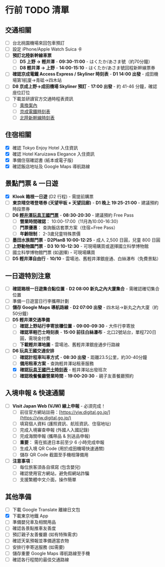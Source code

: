 # 行前 TODO 清單

## 交通相關

- [ ] 台北桃園機場來回包車預訂
- [ ] 設定 iPhone/Apple Watch Suica 卡
- [ ] **預訂北陸新幹線車票**
  - [ ] **D5 上野 → 輕井澤** - **09:30-11:00** - はくたか/あさま號（約70分鐘）
  - [ ] **D8 輕井澤 → 上野** - **14:00-15:10** - はくたか/あさま號回程新幹線票券
- [ ] **確認京成電鐵 Access Express / Skyliner 時刻表** - **D1 14:00 出發** - 成田機場第1航廈→青砥→四木站
- [ ] **D8 京成上野→成田機場 Skyliner 預訂** - **17:00 出發** - 約 41-46 分鐘，確認座位訂位
- [ ] 下載並研讀官方交通時程表資訊
  - [ ] [乘換案內](https://world.jorudan.co.jp/mln/zh-tw/)
  - [ ] [京成電鐵時刻表](https://www.keisei.co.jp/keisei/tetudou/skyliner/tc/traffic/skyliner.php)
  - [ ] [北陸新幹線時刻表](https://www.westjr.co.jp/global/tc/train/shinkansen/hokuriku-shinkansen/index.html)

## 住宿相關

- [x] 確認 Tokyo Enjoy Hotel 入住資訊
- [x] 確認 Hotel Karuizawa Elegance 入住資訊
- [x] 準備住宿確認書 (紙本或電子版)
- [x] 確認飯店地址及 Google Maps 導航路線

## 景點門票 & 一日遊

- [x] **Klook 箱根一日遊** (D2 行程) - 需提前購票
- [ ] **東京晴空塔登塔券 (天望甲板 + 天望回廊)** - **D1 晚上 19:25-21:00** - 建議預約時段票券
- [ ] **D6 [輕井澤玩具王國門票](https://www.omochaoukoku.com/karuizawa/charge/)** - **08:30-20:30** - 建議預約 Free Pass
  - [ ] **營業時間確認**： 10:00-17:00（11月為10:00-16:30）
  - [ ] **門票優惠**： 查詢飯店套票方案（住宿+Free Pass）
  - [ ] **年齡限制**： 2-3歲兒童特殊票價
- [ ] **墨田水族館門票** - **D2PlanB 10:00-12:25** - 成人 2,500 日圓，兒童 800 日圓
- [ ] **上野動物園門票** - **D3 10:10-12:30** - 可現場購買或選擇國立科學博物館
- [ ] 國立科學博物館門票 (如選擇) - 可現場購買
- [ ] **D5 輕井澤自由行** - **10/10** - 雲場池、舊輕井澤銀座通、白絲瀑布（免費景點）

## 一日遊特別注意

- [ ] **確認箱根一日遊集合點位置** - **D2 08:00 新丸之內大廈集合** - 需確認確切集合位置
- [ ] 準備一日遊當日行李攜帶計劃
- [ ] **儲存 Google Maps 導航路線** - **D2 07:00 出發** - 四木站→新丸之內大廈（約50分鐘）
- [ ] **D5 輕井澤交通準備**
  - [ ] **確認上野站行李寄放櫃位置** - **09:00-09:30** - 大件行李寄放
  - [ ] **確認草軽巴士時刻表** - **15:00 前往白絲瀑布** - 北口2號站台，單程720日圓，需現金付費
  - [ ] **下載輕井澤地圖** - 雲場池、舊輕井澤銀座通步行路線
- [ ] **D6 玩具王國交通安排**
  - [ ] **確認計程車叫車方式** - **08:30 出發** - 距離23.5公里，約30-40分鐘
  - [ ] **備用租車方案** - 查詢輕井澤站租車服務
  - [x] **確認[玩具王國巴士時刻表](https://www.seibubus.co.jp/docs/rosen/karuizawa/eki.pdf)** - 輕井澤站出發班次
  - [ ] **確認晚餐餐廳營業時間** - **19:00-20:30** - 親子友善餐廳預約

## 入境申報 & 快速通關

- [ ] **Visit Japan Web (VJW) 線上申報** - 必須完成！
  - [ ] 前往官方網站註冊：[https://vjw.digital.go.jp/](https://vjw.digital.go.jp/)
  - [ ] 填寫個人資料 (護照資訊、航班資訊、住宿地址)
  - [ ] 完成入境審查申報 (外國人入國記錄)
  - [ ] 完成海關申報 (攜帶品 & 別送品申報)
  - [ ] **重要**： 需在抵達日本前至少 6 小時完成申報
  - [ ] 生成入境 QR Code (用於成田機場快速通關)
  - [ ] 儲存 QR Code 截圖至手機相簿備用
- [ ] **注意事項**：
  - [ ] 每位旅客須各自填寫 (包含嬰兒)
  - [ ] 確認使用官方網站，避免假網站詐騙
  - [ ] 支援繁體中文介面，操作簡單

## 其他準備

- [ ] 下載 Google Translate 離線日文包
- [x] 下載東京地鐵 App
- [ ] 準備嬰兒車及相關用品
- [ ] 確認各景點推車友善度
- [ ] 預訂親子友善餐廳 (如有特殊需求)
- [ ] 確認天氣預報並準備適當衣物
- [ ] 安排行李寄送服務 (如需要)
- [ ] 儲存重要 Google Maps 導航路線至手機
- [ ] 確認各行程間的最佳交通路線
